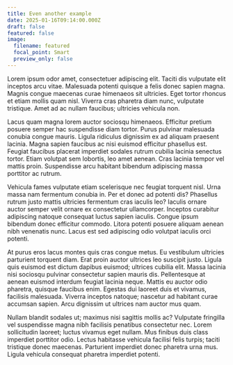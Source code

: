 ```yaml
---
title: Even another example
date: 2025-01-16T09:14:00.000Z
draft: false
featured: false
image:
  filename: featured
  focal_point: Smart
  preview_only: false
---
```

Lorem ipsum odor amet, consectetuer adipiscing elit. Taciti dis vulputate elit inceptos arcu vitae. Malesuada potenti quisque a felis donec sapien magna. Magnis congue maecenas curae himenaeos sit ultricies. Eget tortor rhoncus et etiam mollis quam nisl. Viverra cras pharetra diam nunc, vulputate tristique. Amet ad ac nullam faucibus; ultricies vehicula non.



Lacus quam magna lorem auctor sociosqu himenaeos. Efficitur pretium posuere semper hac suspendisse diam tortor. Purus pulvinar malesuada conubia congue mauris. Ligula ridiculus dignissim ex ad aliquam praesent lacinia. Magna sapien faucibus ac nisi euismod efficitur phasellus est. Feugiat faucibus placerat imperdiet sodales rutrum cubilia lacinia senectus tortor. Etiam volutpat sem lobortis, leo amet aenean. Cras lacinia tempor vel mattis proin. Suspendisse arcu habitant bibendum adipiscing massa porttitor ac rutrum.



Vehicula fames vulputate etiam scelerisque nec feugiat torquent nisl. Urna massa nam fermentum conubia in. Per et donec ad potenti dis? Phasellus rutrum justo mattis ultricies fermentum cras iaculis leo? Iaculis ornare auctor semper velit ornare ex consectetur ullamcorper. Inceptos curabitur adipiscing natoque consequat luctus sapien iaculis. Congue ipsum bibendum donec efficitur commodo. Litora potenti posuere aliquam aenean nibh venenatis nunc. Lacus est sed adipiscing odio volutpat iaculis orci potenti.



At purus eros lacus montes quis cras congue metus. Eu vestibulum ultricies parturient torquent diam. Erat proin auctor ultrices leo suscipit justo. Ligula quis euismod est dictum dapibus euismod; ultrices cubilia elit. Massa lacinia nisi sociosqu pulvinar consectetur sapien mauris dis. Pellentesque at aenean euismod interdum feugiat lacinia neque. Mattis eu auctor odio pharetra, quisque faucibus enim. Egestas dui laoreet duis et vivamus, facilisis malesuada. Viverra inceptos natoque; nascetur ad habitant curae accumsan sapien. Arcu dignissim ut ultrices nam auctor mus quam.



Nullam blandit sodales ut; maximus nisi sagittis mollis ac? Vulputate fringilla vel suspendisse magna nibh facilisis penatibus consectetur nec. Lorem sollicitudin laoreet; luctus vivamus eget nullam. Mus finibus duis class imperdiet porttitor odio. Lectus habitasse vehicula facilisi felis turpis; taciti tristique donec maecenas. Parturient imperdiet donec pharetra urna mus. Ligula vehicula consequat pharetra imperdiet potenti.
